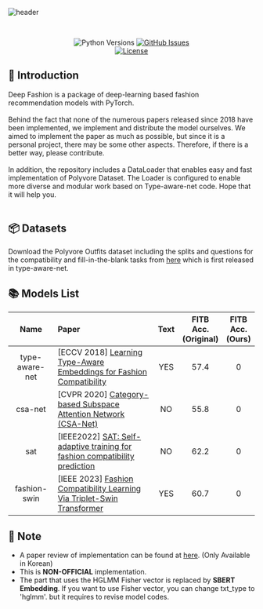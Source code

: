 ![header](https://capsule-render.vercel.app/api?type=rounded&height=200&color=gradient&customColorList=20&text=🧷%20Deep%20Fashion&fontSize=36&fontColor=FFFFFF&fontAlignY=45&desc=PyTorch%20implementation%20of%20deep-learning%20based%20fashion%20recommendation%20models&descSize=12&descAlignY=65)

<br>
<div align="center">

![Python Versions](https://img.shields.io/badge/python-3.7%20|%203.8%20|%203.9%20|%203.10-blue)
[![GitHub Issues](https://img.shields.io/github/issues/owj0421/DeepFashion.svg
)](https://github.com/owj0421/DeepFashion/issues)
<br>
[![License](https://img.shields.io/github/license/owj0421/DeepFashion.svg)](https://github.com/owj0421/DeepFashion/blob/master/LICENSE)

</div>


## 🤗 Introduction

Deep Fashion is a package of deep-learning based fashion recommendation models with PyTorch. <br><br>
Behind the fact that none of the numerous papers released since 2018 have been implemented, we implement and distribute the model ourselves. We aimed to implement the paper as much as possible, but since it is a personal project, there may be some other aspects. Therefore, if there is a better way, please contribute.<br><br>
In addition, the repository includes a DataLoader that enables easy and fast implementation of Polyvore Dataset. The Loader is configured to enable more diverse and modular work based on Type-aware-net code. Hope that it will help you.<br><br>

## 📦 Datasets
Download the Polyvore Outfits dataset including the splits and questions for the compatibility and fill-in-the-blank tasks from [here](https://drive.google.com/file/d/13-J4fAPZahauaGycw3j_YvbAHO7tOTW5/view) which is first released in type-aware-net.<br>

## 📚 Models List
<div align="center">

|Name|Paper|Text|FITB<br>Acc.<br>(Original)|FITB<br>Acc.<br>(Ours)|
|:-:|:-|:-:|:-:|:-:|
|type-aware-net|[ECCV 2018] [Learning Type-Aware Embeddings for Fashion Compatibility](https://arxiv.org/abs/1803.09196)|YES|57.4|0|
|csa-net|[CVPR 2020] [Category-based Subspace Attention Network (CSA-Net)](https://arxiv.org/abs/1912.08967?ref=dl-staging-website.ghost.io)|NO|55.8|0|
|sat|[IEEE2022] [SAT: Self-adaptive training for fashion compatibility prediction](https://arxiv.org/abs/2206.12622)|NO|62.2|0|
|fashion-swin|[IEEE 2023] [Fashion Compatibility Learning Via Triplet-Swin Transformer](https://ieeexplore.ieee.org/abstract/document/10105392)|YES|60.7|0|

</div>


## 🔔 Note
- A paper review of implementation can be found at [here](). (Only Available in Korean)
- This is **NON-OFFICIAL** implementation.
- The part that uses the HGLMM Fisher vector is replaced by **SBERT Embedding**. If you want to use Fisher vector, you can change txt_type to 'hglmm'. but it requires to revise model codes.
